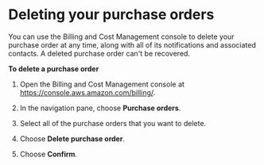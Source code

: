 # Deleting your purchase orders<a name="delete-po"></a>

You can use the Billing and Cost Management console to delete your purchase order at any time, along with all of its notifications and associated contacts\. A deleted purchase order can't be recovered\.<a name="delete-po-steps"></a>

**To delete a purchase order**

1. Open the Billing and Cost Management console at [https://console\.aws\.amazon\.com/billing/](https://console.aws.amazon.com/billing/home?#/)\.

1. In the navigation pane, choose **Purchase orders**\.

1. Select all of the purchase orders that you want to delete\.

1. Choose **Delete purchase order**\.

1. Choose **Confirm**\.